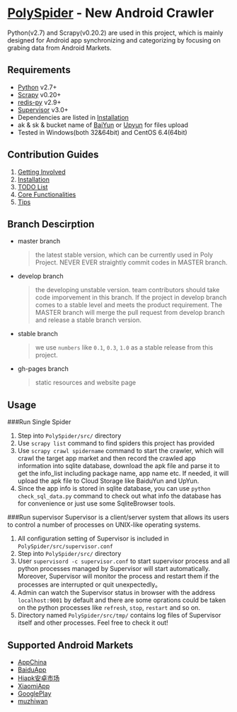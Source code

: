 [PolySpider] - New Android Crawler
==========
Python(v2.7) and Scrapy(v0.20.2) are used in this project, which is mainly designed for Android app synchronizing and categorizing by focusing on grabing data from Android Markets.

## Requirements
*	[Python] v2.7+
*	[Scrapy] v0.20+
*	[redis-py] v2.9+
*	[Supervisor] v3.0+
*	Dependencies are listed in [Installation]
*	ak & sk & bucket name of [BaiYun] or [Upyun] for files upload
*	Tested in Windows(both 32&64bit) and CentOS 6.4(64bit)

## Contribution Guides
1.	[Getting Involved]
2.	[Installation]
3.	[TODO List]
4.	[Core Functionalities]
5.	[Tips]

## Branch Descirption
* master branch

    >the latest stable version, which can be currently used in Poly Project. NEVER EVER straightly commit codes in MASTER branch.
* develop branch

    >the developing unstable version. team contributors should take code imporvement in this branch. If the project in develop branch comes to a stable level and meets the product requirement. The MASTER branch will merge the pull request from develop branch and release a stable branch version.
* stable branch

    >we use `numbers` like `0.1`, `0.3`, `1.0` as a stable release from this project.

* gh-pages branch

    >static resources and website page

## Usage
###Run Single Spider
1.	Step into `PolySpider/src/` directory
2.	Use `scrapy list` command to find spiders this project has provided
3.	Use `scrapy crawl spidername` command to start the crawler, which will crawl the target app market and then record the  crawled app information into sqlite database, download the apk file and parse it to get the info_list including package name, app name etc. If needed, it will upload the apk file to Cloud Storage like BaiduYun and UpYun.
4.	Since the app info is stored in sqlite database, you can use `python check_sql_data.py` command to check out what info the database has for convenience or just use some SqliteBrowser tools.

###Run supervisor
Supervisor is a client/server system that allows its users to control a number of processes on UNIX-like operating systems.

1.  All configuration setting of Supervisor is included in `PolySpider/src/supervisor.conf`
2.  Step into `PolySpider/src/` directory
3.  User `supervisord -c supervisor.conf` to start supervisor process and all python processes managed by Supervisor will start automatically. Moreover, Supervisor will monitor the process and restart them if the processes are interrupted or quit unexpectedly。
4.  Admin can watch the Supervisor status in browser with the address `localhost:9001` by default and there are some oprations could be taken on the python processes like `refresh`, `stop`, `restart` and so on.
5.  Directory named `PolySpider/src/tmp/` contains log files of Supervisor itself and other processes. Feel free to check it out!

## Supported Android Markets
*	[AppChina]
*	[BaiduApp]
*	[Hiapk安卓市场]
*	[XiaomiApp]
*	[GooglePlay]
*	[muzhiwan]


[AppStar]: http://www.appstar.com.cn/
[AppChina]: http://www.appchina.com/
[BaiduApp]: http://as.baidu.com/
[Hiapk安卓市场]: http://apk.hiapk.com/
[XiaomiApp]: http://app.xiaomi.com/
[GooglePlay]: https://play.google.com/store
[muzhiwan]: http://www.muzhiwan.com/

[Python]: http://www.python.org/
[Scrapy]: http://www.scrapy.org/
[redis-py]: https://github.com/andymccurdy/redis-py
[Supervisor]: https://pypi.python.org/pypi/supervisor

[BaiYun]: http://developer.baidu.com
[Upyun]: https://www.upyun.com
[Getting Involved]: http://wh1100717.github.io/PolyTechDocs/docs/invovled/
[Installation]: docs/Installation.md
[TODO List]: docs/TODO_LIST.md
[Core Functionalities]: docs/pipelineinfo.md
[Tips]: docs/TIPS.md
[PolySpider]: https://github.com/wh1100717/PolySpider

